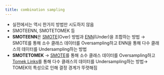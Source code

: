 ```yaml
---
title: combination sampling
---
```


- 실전에서는 역시 한가지 방법만 시도하지 않음 
- SMOTEENN, SMOTETOMEK 등 
- **SMOTEENN**은 [SMOTE](https://code7ssage.github.io/SMOTE/)(Over) 방법과 [ENN](https://code7ssage.github.io/ENN/)(Under)을 조합하는 방법 
    → SMOTE를 통해 소수 클래스 데이터를 Oversampling하고 ENN을 통해 다수 클래스의 데이터를 Undersampling하는 방법 
- **SMOTETOMEK** → [SMOTE](https://code7ssage.github.io/SMOTE/)를 통해 소수 클래스 데이터를 Oversampling하고 [Tomek Links](https://code7ssage.github.io/Tomek-Links/)를 통해 다수 클래스의 데이터를 Undersampling하는 방법→ TOMEK의 특성으로 인해 결정 경계가 뚜렷해짐
